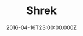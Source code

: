 ---
title: "Shrek"
year: 2001
date: 2016-04-16T23:00:00.000Z
permalink: /almanac/movies/2016-04-17-shrek/index.html
rating: 3
tmdbid: 808
---